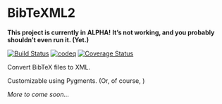 # BibTeXML2

**This project is currently in ALPHA!** 
**It’s not working, and you probably shouldn’t even run it.  (Yet.)**


<!--    Code Badges      -->
[![Build Status](https://travis-ci.org/Zearin/bibtexml2.png)](https://travis-ci.org/Zearin/bibtexml2)
[![codeq](https://codeq.io/github/Zearin/bibtexml2/badges/master.png)](https://codeq.io/github/Zearin/bibtexml2/branches/master)
[![Coverage Status](https://coveralls.io/repos/Zearin/bibtexml2/badge.png)](https://coveralls.io/r/Zearin/bibtexml2)
<!--    /Code Badges      -->


Convert BibTeX files to XML.

Customizable using Pygments.  (Or, of course, )

*More to come soon…*
